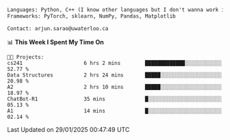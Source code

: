 ```txt
Languages: Python, C++ (I know other languages but I don't wanna work in em)
Frameworks: PyTorch, sklearn, NumPy, Pandas, Matplotlib

Contact: arjun.sarao@uwaterloo.ca
```

<!--START_SECTION:waka-->
📊 **This Week I Spent My Time On** 

```text
🐱‍💻 Projects: 
cs241                    6 hrs 2 mins        █████████████░░░░░░░░░░░░   52.77 % 
Data Structures          2 hrs 24 mins       █████░░░░░░░░░░░░░░░░░░░░   20.98 % 
A2                       2 hrs 10 mins       █████░░░░░░░░░░░░░░░░░░░░   18.97 % 
ChatBot-R1               35 mins             █░░░░░░░░░░░░░░░░░░░░░░░░   05.13 % 
A1                       14 mins             █░░░░░░░░░░░░░░░░░░░░░░░░   02.14 % 
```


 Last Updated on 29/01/2025 00:47:49 UTC
<!--END_SECTION:waka-->
